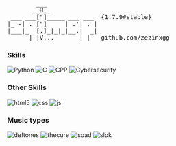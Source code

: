 <pre>
        ___
       __H__
 ___ ___["]_____ ___ ___  {1.7.9#stable}
|_ -| . ["]     | .'| . |
|___|_  [,]_|_|_|__,|  _|
      |_|V...       |_|   github.com/zezinxgg
</pre>
### Skills

![Python](https://img.shields.io/badge/Python-14354C?style=for-the-badge&logo=python&logoColor=white)
![C](https://img.shields.io/badge/C%23-239120?style=for-the-badge&logo=c-sharp&logoColor=white)
![CPP](https://img.shields.io/badge/C%2B%2B-00599C?style=for-the-badge&logo=c%2B%2B&logoColor=white)
![Cybersecurity](https://img.shields.io/badge/Cybersecurity%20Engineer-222222?style=for-the-badge&logo=gnubash&logoColor=white)


### Other Skills

![html5](https://img.shields.io/badge/HTML5-E34F26?style=for-the-badge&logo=html5&logoColor=white)
![css](https://img.shields.io/badge/CSS3-1572B6?style=for-the-badge&logo=css3&logoColor=white)
![js](https://img.shields.io/badge/JavaScript-F7DF1E?style=for-the-badge&logo=javascript&logoColor=black)

### Music types
![deftones](https://external-media.spacehey.net/media/sJMw7gnXLJaV1XTuCh-B7YbrAqPH6RcmVn5ONAMGpM7I=/https://64.media.tumblr.com/6d12a2374206fe6e8fde0798e3e32894/b4a8996229d50d4f-94/s250x400/3acc1cd69506129cb3b230f1a2d5765969d5869c.gifv)
![thecure](https://external-media.spacehey.net/media/sKJhDrgmw2OW1m-YBI3BsuSxi8yz5cxljepK86k60sVQ=/https://64.media.tumblr.com/a1f97e46974400965ba58cf4eda4d584/72e2590fb9e2f26c-6a/s250x400/b8885434e1275144f85567404fd2f66debfcf77e.gifv)
![soad](https://external-media.spacehey.net/media/sz-AME1ftelJKEHSS2qg3h40SZwcp0QA8b7AOsy9T-nI=/https://64.media.tumblr.com/5818a12cbc6ac2edd6bc5b7ca83a9d50/72e2590fb9e2f26c-ef/s250x400/ac7997e21da832e7f1e139b03e204a39a35347e1.jpg)
![slpk](https://external-media.spacehey.net/media/squiqhv8Pqkz1JzxQTT7vNpe6Qo84AT63EsOfGKAW2kE=/https://64.media.tumblr.com/bbc4730f656fba39a69011e870e9138f/1d21b59515167269-2b/s250x400/a2e6e3ce878382d8e8c38932b17ff1d2e3adc37d.gifv)
